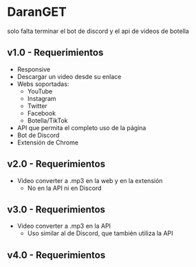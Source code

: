 # DaranGET

solo falta terminar el bot de discord y el api de videos de botella

## v1.0 - Requerimientos

- Responsive
- Descargar un video desde su enlace
- Webs soportadas:
  - YouTube
  - Instagram
  - Twitter
  - Facebook
  - Botella/TikTok
- API que permita el completo uso de la página
- Bot de Discord
- Extensión de Chrome

## v2.0 - Requerimientos

- Video converter a .mp3 en la web y en la extensión
  - No en la API ni en Discord

## v3.0 - Requerimientos

- Video converter a .mp3 en la API
  - Uso similar al de Discord, que también utiliza la API

## v4.0 - Requerimientos
